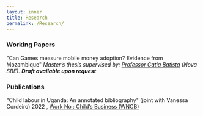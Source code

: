 ```yaml
---
layout: inner
title: Research
permalink: /Research/
---
```

### Working Papers

 "Can Games measure mobile money adoption? Evidence from Mozambique" 
    _Master’s thesis supervised by:  [Professor Catia Batista](https://www.catiabatista.org/) (Nova SBE). <b>Draft available upon request</b>_
  
### Publications 

"Child labour in Uganda: An annotated bibliography" (joint with Vanessa Cordeiro) 2022 , [Work No : Child’s Business (WNCB) ](/Uganda-1.pdf) 

